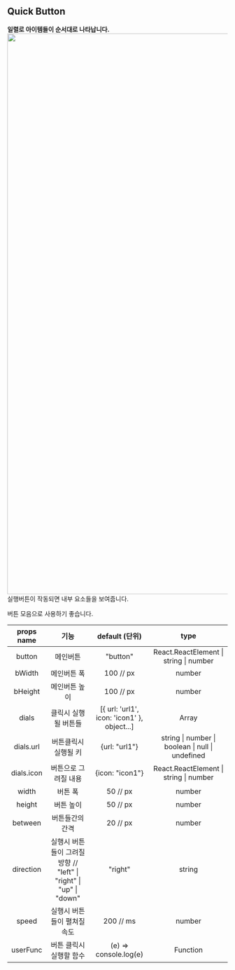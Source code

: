  ## Quick Button

**일렬로 아이템들이 순서대로 나타납니다.**
<br>
<img width="1280" src="https://user-images.githubusercontent.com/50945715/90135329-7a59af00-ddad-11ea-95fe-832119ee5936.gif">
<br>
실행버튼이 작동되면 내부 요소들을 보여줍니다.

버튼 모음으로 사용하기 좋습니다.

| props name |                             기능                             |               default (단위)                |                       type                       |
| :--------: | :----------------------------------------------------------: | :-----------------------------------------: | :----------------------------------------------: |
|   button   |                           메인버튼                           |                  "button"                   |      React.ReactElement \| string \| number      |
|   bWidth   |                         메인버튼 폭                          |                  100 // px                  |                      number                      |
|  bHeight   |                        메인버튼 높이                         |                  100 // px                  |                      number                      |
|   dials    |                     클릭시 실행될 버튼들                     | [{ url: 'url1', icon: 'icon1' }, object...] |                      Array                       |
| dials.url  |                     버튼클릭시 실행될 키                     |                {url: "url1"}                | string \| number \| boolean \| null \| undefined |
| dials.icon |                     버튼으로 그려질 내용                     |               {icon: "icon1"}               |      React.ReactElement \| string \| number      |
|   width    |                           버튼 폭                            |                  50 // px                   |                      number                      |
|   height   |                          버튼 높이                           |                  50 // px                   |                      number                      |
|  between   |                       버튼들간의 간격                        |                  20 // px                   |                      number                      |
| direction  | 실행시 버튼들이 그려질 방향 // "left" \| "right" \| "up" \| "down" |                   "right"                   |                      string                      |
|   speed    |                 실행시 버튼들이 펼쳐질 속도                  |                  200 // ms                  |                      number                      |
|  userFunc  |                   버튼 클릭시 실행할 함수                    |            (e) => console.log(e)            |                     Function                     |

